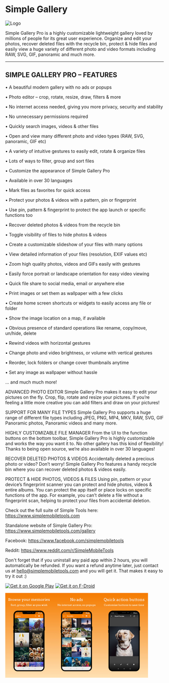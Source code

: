 # Simple Gallery

<img alt="Logo" src="app/src/main/res/mipmap-xxxhdpi/ic_launcher.png" width="80" />

Simple Gallery Pro is a highly customizable lightweight gallery loved by millions of people for its great user experience. Organize and edit your photos, recover deleted files with the recycle bin, protect & hide files and easily view a huge variety of different photo and video formats including RAW, SVG, GIF, panoramic and much more.

-------------------------------------------------
SIMPLE GALLERY PRO – FEATURES
-------------------------------------------------

• A beautiful modern gallery with no ads or popups

• Photo editor – crop, rotate, resize, draw, filters & more

• No internet access needed, giving you more privacy, security and stability

• No unnecessary permissions required

• Quickly search images, videos & other files

• Open and view many different photo and video types (RAW, SVG, panoramic, GIF etc)

• A variety of intuitive gestures to easily edit, rotate & organize files

• Lots of ways to filter, group and sort files

• Customize the appearance of Simple Gallery Pro

• Available in over 30 languages

• Mark files as favorites for quick access

• Protect your photos & videos with a pattern, pin or fingerprint

• Use pin, pattern & fingerprint to protect the app launch or specific functions too

• Recover deleted photos & videos from the recycle bin

• Toggle visibility of files to hide photos & videos

• Create a customizable slideshow of your files with many options

• View detailed information of your files (resolution, EXIF values etc)

• Zoom high quality photos, videos and GIFs easily with gestures

• Easily force portrait or landscape orientation for easy video viewing

• Quick file share to social media, email or anywhere else

• Print images or set them as wallpaper with a few clicks

• Create home screen shortcuts or widgets to easily access any file or folder

• Show the image location on a map, if available

• Obvious presence of standard operations like rename, copy/move, un/hide, delete

• Rewind videos with horizontal gestures

• Change photo and video brightness, or volume with vertical gestures

• Reorder, lock folders or change cover thumbnails anytime

• Set any image as wallpaper without hassle

… and much much more!

ADVANCED PHOTO EDITOR
Simple Gallery Pro makes it easy to edit your pictures on the fly. Crop, flip, rotate and resize your pictures. If you’re feeling a little more creative you can add filters and draw on your pictures!


SUPPORT FOR MANY FILE TYPES
Simple Gallery Pro supports a huge range of different file types including JPEG, PNG, MP4, MKV, RAW, SVG, GIF Panoramic photos, Panoramic videos and many more.


HIGHLY CUSTOMIZABLE FILE MANAGER
From the UI to the function buttons on the bottom toolbar, Simple Gallery Pro is highly customizable and works the way you want it to. No other gallery has this kind of flexibility! Thanks to being open source, we’re also available in over 30 languages!


RECOVER DELETED PHOTOS & VIDEOS
Accidentally deleted a precious photo or video? Don’t worry! Simple Gallery Pro features a handy recycle bin where you can recover deleted photos & videos easily.


PROTECT & HIDE PHOTOS, VIDEOS & FILES
Using pin, pattern or your device’s fingerprint scanner you can protect and hide photos, videos & entire albums. You can protect the app itself or place locks on specific functions of the app. For example, you can’t delete a file without a fingerprint scan, helping to protect your files from accidental deletion.


Check out the full suite of Simple Tools here:
https://www.simplemobiletools.com


Standalone website of Simple Gallery Pro:
https://www.simplemobiletools.com/gallery


Facebook:
https://www.facebook.com/simplemobiletools


Reddit:
https://www.reddit.com/r/SimpleMobileTools


Don't forget that if you uninstall any paid app within 2 hours, you will automatically be refunded. If you want a refund anytime later, just contact us at hello@simplemobiletools.com and you will get it. That makes it easy to try it out :)

<a href='https://play.google.com/store/apps/details?id=com.simplemobiletools.gallery.pro'><img src='https://simplemobiletools.com/assets/images/google-play.png' alt='Get it on Google Play' height='45' /></a>
<a href='https://f-droid.org/packages/com.simplemobiletools.gallery.pro'><img src='https://simplemobiletools.com/assets/images/f-droid.png' alt='Get it on F-Droid' height='45' /></a>

<div style="display:flex;">
<img alt="App image" src="fastlane/metadata/android/en-US/images/phoneScreenshots/app_1.jpg" width="30%">
<img alt="App image" src="fastlane/metadata/android/en-US/images/phoneScreenshots/app_2.jpg" width="30%">
<img alt="App image" src="fastlane/metadata/android/en-US/images/phoneScreenshots/app_3.jpg" width="30%">
</div>
